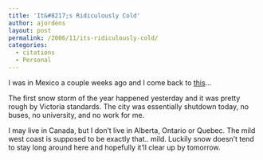 ```yaml
---
title: 'It&#8217;s Ridiculously Cold'
author: ajordens
layout: post
permalink: /2006/11/its-ridiculously-cold/
categories:
  - citations
  - Personal
---
```

I was in Mexico a couple weeks ago and I come back to [this][1]&#8230;

The first snow storm of the year happened yesterday and it was pretty rough by Victoria standards. The city was essentially shutdown today, no buses, no university, and no work for me.

I may live in Canada, but I don&#8217;t live in Alberta, Ontario or Quebec. The mild west coast is supposed to be exactly that.. mild. Luckily snow doesn&#8217;t tend to stay long around here and hopefully it&#8217;ll clear up by tomorrow.

 [1]: http://www.weatheroffice.ec.gc.ca/city/pages/bc-85_metric_e.html